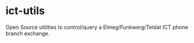 ict-utils
=========

Open Source utilities to control/query a Elmeg/Funkwerg/Teldat ICT phone branch exchange.
